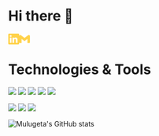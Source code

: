 # Hi there 👋

<!--
**mulugetaf/mulugetaf** is a ✨ _special_ ✨ repository because its `README.md` (this file) appears on your GitHub profile.

Here are some ideas to get you started:

- 🔭 I’m currently working on ...
- 🌱 I’m currently learning ...
- 👯 I’m looking to collaborate on ...
- 🤔 I’m looking for help with ...
- 💬 Ask me about ...
- 📫 How to reach me: ...
- 😄 Pronouns: ...
- ⚡ Fun fact: ...
-->


[<img align = "left" alt="Mulugeta|LinkedIn" width="22px" src="./svgs/linkedin.svg" class="filter-yellow /">][linkedin]

[<img align = "left" alt="Muluget|Gmail" width="22px" src="./svgs/gmail.svg" class="filter-yellow /">][gmail]

<br>

##

# Technologies & Tools
![](https://img.shields.io/badge/OS-Linux-informational?style=flat&logo=linux&logoColor=white&color=2bbc8a)
![](https://img.shields.io/badge/Editor-IntelliJ_IDEA-informational?style=flat&logo=intellij-idea&logoColor=white&color=2bbc8a)
![](https://img.shields.io/badge/Editor-Eclipse_IDE-informational?style=flat&logo=EclipseIDE&logoColor=white&color=2bbc8a)
![](https://img.shields.io/badge/Editor-vs_code-informational?style=flat&logo=VisualStudioCode&logoColor=white&color=2bbc8a&)
![](https://img.shields.io/badge/Code-C-informational?style=flat&logo=C&logoColor=white&color=2bbc8a)

![](https://img.shields.io/badge/Code-Java-informational?style=flat&logo=Java&logoColor=white&color=2bbc8a)
![](https://img.shields.io/badge/Code-Python-informational?style=flat&logo=python&logoColor=white&color=2bbc8a)
![](https://img.shields.io/badge/Code-C++-informational?style=flat&logo=cplusplus&logoColor=white&color=2bbc8a)

![Mulugeta's GitHub stats](https://github-readme-stats.vercel.app/api/top-langs/?username=mulugetaf&theme=dark&show_icons=true&hide_border=true&layout=compact&theme=buefy)


[linkedin]: https://www.linkedin.com/in/mulugetafanta/
[gmail]: mailto:Mulukas@gmail.com
